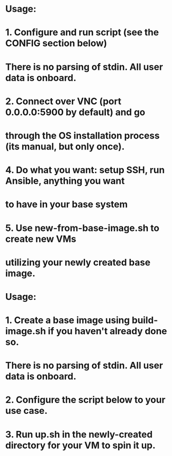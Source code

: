 
# Usage:
#   1. Configure and run script (see the CONFIG section below)
#      There is no parsing of stdin. All user data is onboard.
#   2. Connect over VNC (port 0.0.0.0:5900 by default) and go
#      through the OS installation process (its manual, but only once).
#   4. Do what you want: setup SSH, run Ansible, anything you want
#      to have in your base system
#   5. Use new-from-base-image.sh to create new VMs
#      utilizing your newly created base image.


# Usage:
#   1. Create a base image using build-image.sh if you haven't already done so.
#      There is no parsing of stdin. All user data is onboard.
#   2. Configure the script below to your use case.
#   3. Run up.sh in the newly-created directory for your VM to spin it up.




